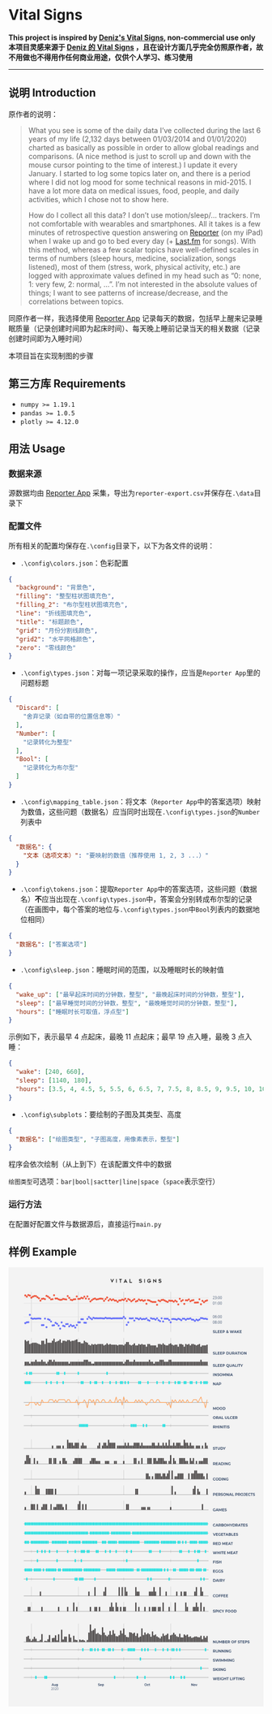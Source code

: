 # Vital Signs

**This project is inspired by [Deniz's Vital Signs](https://www.denizcemonduygu.com/portfolio/vital-signs/), non-commercial use only**  
**本项目灵感来源于 [Deniz 的 Vital Signs](https://www.denizcemonduygu.com/portfolio/vital-signs/) ，且在设计方面几乎完全仿照原作者，故不用做也不得用作任何商业用途，仅供个人学习、练习使用**

***

## 说明 Introduction

原作者的说明：

> What you see is some of the daily data I’ve collected during the last 6 years of my life (2,132 days between 01/03/2014 and 01/01/2020) charted as basically as possible in order to allow global readings and comparisons. (A nice method is just to scroll up and down with the mouse cursor pointing to the time of interest.) I update it every January. I started to log some topics later on, and there is a period where I did not log mood for some technical reasons in mid-2015. I have a lot more data on medical issues, food, people, and daily activities, which I chose not to show here.
>
> How do I collect all this data? I don’t use motion/sleep/… trackers. I’m not comfortable with wearables and smartphones. All it takes is a few minutes of retrospective question answering on [Reporter](http://www.reporter-app.com/) (on my iPad) when I wake up and go to bed every day (+ [Last.fm](http://www.last.fm/) for songs). With this method, whereas a few scalar topics have well-defined scales in terms of numbers (sleep hours, medicine, socialization, songs listened), most of them (stress, work, physical activity, etc.) are logged with approximate values defined in my head such as “0: none, 1: very few, 2: normal, …”. I’m not interested in the absolute values of things; I want to see patterns of increase/decrease, and the correlations between topics.

同原作者一样，我选择使用 [Reporter App](http://www.reporter-app.com/) 记录每天的数据，包括早上醒来记录睡眠质量（记录创建时间即为起床时间）、每天晚上睡前记录当天的相关数据（记录创建时间即为入睡时间）

本项目旨在实现制图的步骤

## 第三方库 Requirements

* `numpy >= 1.19.1`
* `pandas >= 1.0.5`
* `plotly >= 4.12.0`

## 用法 Usage

### 数据来源

源数据均由 [Reporter App](http://reporter-app.com/) 采集，导出为`reporter-export.csv`并保存在`.\data`目录下

### 配置文件

所有相关的配置均保存在`.\config`目录下，以下为各文件的说明：

* `.\config\colors.json`：色彩配置

```json
{
  "background": "背景色",
  "filling": "整型柱状图填充色",
  "filling_2": "布尔型柱状图填充色",
  "line": "折线图填充色",
  "title": "标题颜色",
  "grid": "月份分割线颜色",
  "grid2": "水平网格颜色",
  "zero": "零线颜色"
}
```

* `.\config\types.json`：对每一项记录采取的操作，应当是`Reporter App`里的问题标题

```json
{
  "Discard": [
    "舍弃记录（如自带的位置信息等）"
  ],
  "Number": [
	"记录转化为整型"
  ],
  "Bool": [
    "记录转化为布尔型"
  ]
}
```

* `.\config\mapping_table.json`：将文本（`Reporter App`中的答案选项）映射为数值，这些问题（数据名）应当同时出现在`.\config\types.json`的`Number`列表中

```json
{
  "数据名": {
    "文本（选项文本）": "要映射的数值（推荐使用 1, 2, 3 ...）"
  }
}
```


* `.\config\tokens.json`：提取`Reporter App`中的答案选项，这些问题（数据名）**不**应当出现在`.\config\types.json`中，答案会分别转成布尔型的记录（在画图中，每个答案的地位与`.\config\types.json`中`Bool`列表内的数据地位相同）

```json
{
  "数据名": ["答案选项"]
}
```


* `.\config\sleep.json`：睡眠时间的范围，以及睡眠时长的映射值

```json
{
  "wake_up": ["最早起床时间的分钟数，整型", "最晚起床时间的分钟数，整型"],
  "sleep": ["最早睡觉时间的分钟数，整型", "最晚睡觉时间的分钟数，整型"],
  "hours": ["睡眠时长可取值，浮点型"]
}
```

示例如下，表示最早 $4$ 点起床，最晚 $11$ 点起床；最早 $19$ 点入睡，最晚 $3$ 点入睡：

```json
{
  "wake": [240, 660],
  "sleep": [1140, 180],
  "hours": [3.5, 4, 4.5, 5, 5.5, 6, 6.5, 7, 7.5, 8, 8.5, 9, 9.5, 10, 10.5, 11]
}
```

* `.\config\subplots`：要绘制的子图及其类型、高度

```json
{
  "数据名": ["绘图类型", "子图高度，用像素表示，整型"]
}
```

程序会依次绘制（从上到下）在该配置文件中的数据

`绘图类型`可选项：`bar|bool|sactter|line|space`（`space`表示空行）

### 运行方法

在配置好配置文件与数据源后，直接运行`main.py`

## 样例 Example

![](https://github.com/RenZihou/Vital_Signs/blob/master/example/example.png)
